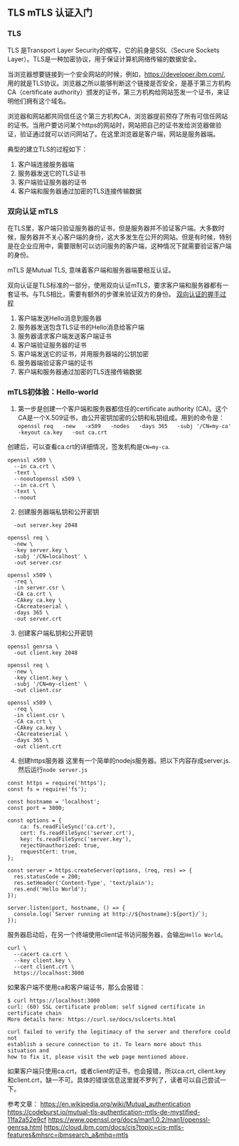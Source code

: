 
## TLS mTLS 认证入门

### TLS
TLS 是Transport Layer Security的缩写，它的前身是SSL（Secure Sockets Layer）。TLS是一种加密协议，用于保证计算机网络传输的数据安全。

当浏览器想要链接到一个安全网站的时候，例如，https://developer.ibm.com/, 用的就是TLS协议。浏览器之所以能够判断这个链接是否安全，是基于第三方机构CA（certificate authority）颁发的证书，第三方机构给网站签发一个证书，来证明他们拥有这个域名。

浏览器和网站都共同信任这个第三方机构CA，浏览器提前预存了所有可信任网站的证书。当用户要访问某个https的网站时，网站把自己的证书发给浏览器做验证，验证通过就可以访问网站了。在这里浏览器是客户端，网站是服务器端。

典型的建立TLS的过程如下：
  1. 客户端连接服务器端
  2. 服务器发送它的TLS证书
  3. 客户端验证服务器的证书
  4. 客户端和服务器通过加密的TLS连接传输数据

### 双向认证 mTLS
在TLS里，客户端只验证服务器的证书，但是服务器并不验证客户端。大多数时候，服务器并不关心客户端的身份，这大多发生在公开的网站。但是有时候，特别是在企业应用中，需要限制可以访问服务的客户端，这种情况下就需要验证客户端的身份。

mTLS 是Mutual TLS, 意味着客户端和服务器端要相互认证。

双向认证是TLS标准的一部分，使用双向认证mTLS，要求客户端和服务器都有一套证书。与TLS相比，需要有额外的步骤来验证双方的身份。
[双向认证的握手过程](document/认证/images/mtls-handshake.png)

1. 客户端发送Hello消息到服务器
2. 服务器发送包含TLS证书的Hello消息给客户端
3. 服务器请求客户端发送客户端证书
4. 客户端验证服务器的证书
5. 客户端发送它的证书，并用服务器端的公钥加密
6. 服务器端验证客户端的证书
7. 客户端和服务器通过加密的TLS连接传输数据

### mTLS初体验：Hello-world
1. 第一步是创建一个客户端和服务器都信任的certificate authority (CA)。这个CA是一个X.509证书，由公开密钥加密的公钥和私钥组成。用到的命令是：
`openssl req   -new   -x509   -nodes   -days 365   -subj '/CN=my-ca'   -keyout ca.key   -out ca.crt`

创建后，可以查看ca.crt的详细情况，签发机构是`CN=my-ca`.
```
openssl x509 \
  --in ca.crt \
  -text \
  --nooutopenssl x509 \
  --in ca.crt \
  -text \
  --noout
```

2. 创建服务器端私钥和公开密钥
```openssl genrsa \
  -out server.key 2048

openssl req \
  -new \
  -key server.key \
  -subj '/CN=localhost' \
  -out server.csr

openssl x509 \
  -req \
  -in server.csr \
  -CA ca.crt \
  -CAkey ca.key \
  -CAcreateserial \
  -days 365 \
  -out server.crt
```
3. 创建客户端私钥和公开密钥
```
openssl genrsa \
  -out client.key 2048

openssl req \
  -new \
  -key client.key \
  -subj '/CN=my-client' \
  -out client.csr

openssl x509 \
  -req \
  -in client.csr \
  -CA ca.crt \
  -CAkey ca.key \
  -CAcreateserial \
  -days 365 \
  -out client.crt
```

4. 创建https服务器
这里有一个简单的nodejs服务器。把以下内容存成server.js. 然后运行`node server.js` 
```
const https = require('https');
const fs = require('fs');

const hostname = 'localhost';
const port = 3000;

const options = { 
    ca: fs.readFileSync('ca.crt'), 
    cert: fs.readFileSync('server.crt'), 
    key: fs.readFileSync('server.key'), 
    rejectUnauthorized: true,
    requestCert: true, 
}; 

const server = https.createServer(options, (req, res) => {
  res.statusCode = 200;
  res.setHeader('Content-Type', 'text/plain');
  res.end('Hello World');
});

server.listen(port, hostname, () => {
  console.log(`Server running at http://${hostname}:${port}/`);
});
```

服务器启动后，在另一个终端使用client证书访问服务器，会输出`Hello World`。
```
curl \
  --cacert ca.crt \
  --key client.key \
  --cert client.crt \
  https://localhost:3000
```
如果客户端不使用ca和客户端证书，那么会报错：
```
$ curl https://localhost:3000
curl: (60) SSL certificate problem: self signed certificate in certificate chain
More details here: https://curl.se/docs/sslcerts.html

curl failed to verify the legitimacy of the server and therefore could not
establish a secure connection to it. To learn more about this situation and
how to fix it, please visit the web page mentioned above.
```

如果客户端只使用ca.crt，或者client的证书，也会报错，所以ca.crt, client.key和client.crt，缺一不可。具体的错误信息这里就不罗列了，读者可以自己尝试一下。

参考文章：
https://en.wikipedia.org/wiki/Mutual_authentication
https://codeburst.io/mutual-tls-authentication-mtls-de-mystified-11fa2a52e9cf
https://www.openssl.org/docs/man1.0.2/man1/openssl-genrsa.html
https://cloud.ibm.com/docs/cis?topic=cis-mtls-features&mhsrc=ibmsearch_a&mhq=mtls



